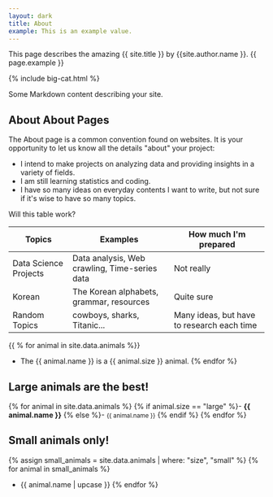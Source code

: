 ```yaml
---
layout: dark 
title: About
example: This is an example value. 
---
```


This page describes the amazing {{ site.title }} by {{site.author.name }}.
{{ page.example }}

{% include big-cat.html %}

Some Markdown content describing your site.

## About About Pages

The About page is a common convention found on websites.
It is your opportunity to let us know all the details "about" your project:

- I intend to make projects on analyzing data and providing insights in a variety of fields.
- I am still learning statistics and coding. 
- I have so many ideas on everyday contents I want to write, but not sure if it's wise to have so many topics. 

Will this table work? 

| Topics | Examples | How much I'm prepared |
| --- | --- | --- |
| Data Science Projects | Data analysis, Web crawling, Time-series data | Not really |
| Korean | The Korean alphabets, grammar, resources | Quite sure |
| Random Topics | cowboys, sharks, Titanic... | Many ideas, but have to research each time |

{{ % for animal in site.data.animals %}}
- The {{ animal.name }} is a {{ animal.size }} animal.
{% endfor %}

## Large animals are the best! 

{% for animal in site.data.animals %}
{% if animal.size == "large" %}- <strong style="color: {{ animal.color }};">{{ animal.name }}</strong>
{% else %}- <small>{{ animal.name }}</small>
{% endif %}
{% endfor %}

## Small animals only! 
{% assign small_animals = site.data.animals | where: "size", "small" %}
{% for animal in small_animals %}
- {{ animal.name | upcase }}
{% endfor %}
